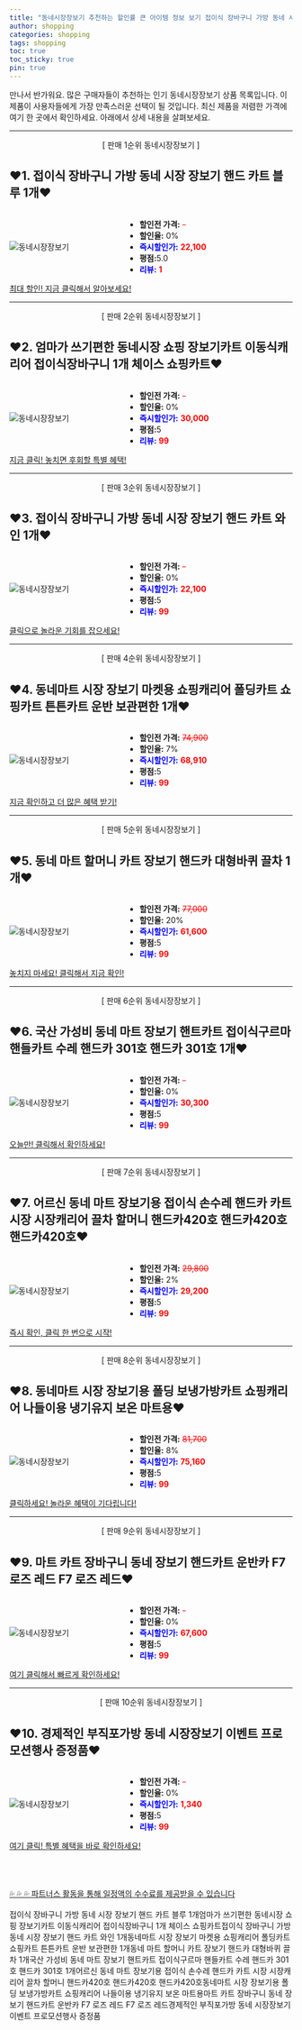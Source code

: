 ```yaml
---
title: "동네시장장보기 추천하는 할인률 큰 아이템 정보 보기 접이식 장바구니 가방 동네 시장"
author: shopping
categories: shopping
tags: shopping
toc: true
toc_sticky: true
pin: true
---
```

만나서 반가워요. 많은 구매자들이 추천하는 인기 동네시장장보기 상품 목록입니다. 이 제품이 사용자들에게 가장 만족스러운 선택이 될 것입니다. 최신 제품을 저렴한 가격에 여기 한 곳에서 확인하세요. 아래에서 상세 내용을 살펴보세요.

---
<p class="toplist" style="margin: 0 auto; display: block; width: fit-content;">[ 판매 1순위 동네시장장보기 ]</p>

<h2><strong>❤️1. 접이식 장바구니 가방 동네 시장 장보기 핸드 카트 블루 1개❤️</strong></h2>

<div style="display: flex; align-items: center;">
    <div style="flex: 0.4;">
        <img src="https://thumbnail7.coupangcdn.com/thumbnails/remote/230x230ex/image/vendor_inventory/6dd6/0885caf16e95acddd503e7809448bd471bed255244e5f19a18b92c5a787f.jpg" alt="동네시장장보기" style="max-width: 100%;">
    </div>
    <div style="flex: 0.6; margin-left: 10px;">
        <ul>
            <li><strong>할인전 가격:</strong> <del style="color: red;">-</del></li>
            <li><strong>할인율:</strong> 0%</li>
            <li><span style='color:blue'><strong>즉시할인가:</strong></span> <span style='color:red'><strong>22,100</strong></span></li>
            <li><strong>평점:</strong>5.0</li>
            <li><span style='color:blue'><strong>리뷰:</strong></span> <span style='color:red'><strong>1</strong></span></li>
        </ul>
    </div>
</div>
<div class="center">
    <a href="https://selin100587001.github.io?lptag=AF9450613&subid=githubio&pageKey=6338383290&traceid=V0-153&itemId=13285904640&vendorItemId=86356051616" class="myButton">
        최대 할인! 지금 클릭해서 알아보세요!
    </a>
</div>


---
<p class="toplist" style="margin: 0 auto; display: block; width: fit-content;">[ 판매 2순위 동네시장장보기 ]</p>

<h2><strong>❤️2. 엄마가 쓰기편한 동네시장 쇼핑 장보기카트 이동식캐리어 접이식장바구니 1개 체이스 쇼핑카트❤️</strong></h2>

<div style="display: flex; align-items: center;">
    <div style="flex: 0.4;">
        <img src="https://thumbnail9.coupangcdn.com/thumbnails/remote/230x230ex/image/vendor_inventory/8b9d/92a16be85557f9d66a21bb653fd1c73d0f24bc1e50e0ef1ccb4f0f81e488.jpg" alt="동네시장장보기" style="max-width: 100%;">
    </div>
    <div style="flex: 0.6; margin-left: 10px;">
        <ul>
            <li><strong>할인전 가격:</strong> <del style="color: red;">-</del></li>
            <li><strong>할인율:</strong> 0%</li>
            <li><span style='color:blue'><strong>즉시할인가:</strong></span> <span style='color:red'><strong>30,000</strong></span></li>
            <li><strong>평점:</strong>5</li>
            <li><span style='color:blue'><strong>리뷰:</strong></span> <span style='color:red'><strong>99</strong></span></li>
        </ul>
    </div>
</div>
<div class="center">
    <a href="https://selin100587001.github.io?lptag=AF9450613&subid=githubio&pageKey=1833119010&traceid=V0-153&itemId=3117595136&vendorItemId=74948521112" class="myButton">
        지금 클릭! 놓치면 후회할 특별 혜택!
    </a>
</div>


---
<p class="toplist" style="margin: 0 auto; display: block; width: fit-content;">[ 판매 3순위 동네시장장보기 ]</p>

<h2><strong>❤️3. 접이식 장바구니 가방 동네 시장 장보기 핸드 카트 와인 1개❤️</strong></h2>

<div style="display: flex; align-items: center;">
    <div style="flex: 0.4;">
        <img src="https://thumbnail7.coupangcdn.com/thumbnails/remote/230x230ex/image/vendor_inventory/6dd6/0885caf16e95acddd503e7809448bd471bed255244e5f19a18b92c5a787f.jpg" alt="동네시장장보기" style="max-width: 100%;">
    </div>
    <div style="flex: 0.6; margin-left: 10px;">
        <ul>
            <li><strong>할인전 가격:</strong> <del style="color: red;">-</del></li>
            <li><strong>할인율:</strong> 0%</li>
            <li><span style='color:blue'><strong>즉시할인가:</strong></span> <span style='color:red'><strong>22,100</strong></span></li>
            <li><strong>평점:</strong>5</li>
            <li><span style='color:blue'><strong>리뷰:</strong></span> <span style='color:red'><strong>99</strong></span></li>
        </ul>
    </div>
</div>
<div class="center">
    <a href="https://selin100587001.github.io?lptag=AF9450613&subid=githubio&pageKey=7418831856&traceid=V0-153&itemId=19239761545&vendorItemId=86356051630" class="myButton">
        클릭으로 놀라운 기회를 잡으세요!
    </a>
</div>


---
<p class="toplist" style="margin: 0 auto; display: block; width: fit-content;">[ 판매 4순위 동네시장장보기 ]</p>

<h2><strong>❤️4. 동네마트 시장 장보기 마켓용 쇼핑캐리어 폴딩카트 쇼핑카트 튼튼카트 운반 보관편한 1개❤️</strong></h2>

<div style="display: flex; align-items: center;">
    <div style="flex: 0.4;">
        <img src="https://thumbnail6.coupangcdn.com/thumbnails/remote/230x230ex/image/vendor_inventory/bef0/09198528d46a086240967eeef6e962ab9797909958b84b4757f09f30d5ba.jpg" alt="동네시장장보기" style="max-width: 100%;">
    </div>
    <div style="flex: 0.6; margin-left: 10px;">
        <ul>
            <li><strong>할인전 가격:</strong> <del style="color: red;">74,900</del></li>
            <li><strong>할인율:</strong> 7%</li>
            <li><span style='color:blue'><strong>즉시할인가:</strong></span> <span style='color:red'><strong>68,910</strong></span></li>
            <li><strong>평점:</strong>5</li>
            <li><span style='color:blue'><strong>리뷰:</strong></span> <span style='color:red'><strong>99</strong></span></li>
        </ul>
    </div>
</div>
<div class="center">
    <a href="https://selin100587001.github.io?lptag=AF9450613&subid=githubio&pageKey=7892218037&traceid=V0-153&itemId=21610518956&vendorItemId=90647969130" class="myButton">
        지금 확인하고 더 많은 혜택 받기!
    </a>
</div>


---
<p class="toplist" style="margin: 0 auto; display: block; width: fit-content;">[ 판매 5순위 동네시장장보기 ]</p>

<h2><strong>❤️5. 동네 마트 할머니 카트 장보기 핸드카 대형바퀴 끌차 1개❤️</strong></h2>

<div style="display: flex; align-items: center;">
    <div style="flex: 0.4;">
        <img src="https://thumbnail6.coupangcdn.com/thumbnails/remote/230x230ex/image/vendor_inventory/c2b0/3e77ad1abb88d09a59af34baea02ce2925ecdadd5241da56a077c493b923.png" alt="동네시장장보기" style="max-width: 100%;">
    </div>
    <div style="flex: 0.6; margin-left: 10px;">
        <ul>
            <li><strong>할인전 가격:</strong> <del style="color: red;">77,000</del></li>
            <li><strong>할인율:</strong> 20%</li>
            <li><span style='color:blue'><strong>즉시할인가:</strong></span> <span style='color:red'><strong>61,600</strong></span></li>
            <li><strong>평점:</strong>5</li>
            <li><span style='color:blue'><strong>리뷰:</strong></span> <span style='color:red'><strong>99</strong></span></li>
        </ul>
    </div>
</div>
<div class="center">
    <a href="https://selin100587001.github.io?lptag=AF9450613&subid=githubio&pageKey=8136025288&traceid=V0-153&itemId=23111563277&vendorItemId=90144803278" class="myButton">
        놓치지 마세요! 클릭해서 지금 확인!
    </a>
</div>


---
<p class="toplist" style="margin: 0 auto; display: block; width: fit-content;">[ 판매 6순위 동네시장장보기 ]</p>

<h2><strong>❤️6. 국산 가성비 동네 마트 장보기 핸트카트 접이식구르마 핸들카트 수레 핸드카 301호 핸드카 301호 1개❤️</strong></h2>

<div style="display: flex; align-items: center;">
    <div style="flex: 0.4;">
        <img src="https://thumbnail7.coupangcdn.com/thumbnails/remote/230x230ex/image/vendor_inventory/42a6/65ce80029b439925b285cd1e38ff1fc454b281f6bb604edc1e09d3fd9f62.jpg" alt="동네시장장보기" style="max-width: 100%;">
    </div>
    <div style="flex: 0.6; margin-left: 10px;">
        <ul>
            <li><strong>할인전 가격:</strong> <del style="color: red;">-</del></li>
            <li><strong>할인율:</strong> 0%</li>
            <li><span style='color:blue'><strong>즉시할인가:</strong></span> <span style='color:red'><strong>30,300</strong></span></li>
            <li><strong>평점:</strong>5</li>
            <li><span style='color:blue'><strong>리뷰:</strong></span> <span style='color:red'><strong>99</strong></span></li>
        </ul>
    </div>
</div>
<div class="center">
    <a href="https://selin100587001.github.io?lptag=AF9450613&subid=githubio&pageKey=7705455068&traceid=V0-153&itemId=20641490899&vendorItemId=90414014247" class="myButton">
        오늘만! 클릭해서 확인하세요!
    </a>
</div>


---
<p class="toplist" style="margin: 0 auto; display: block; width: fit-content;">[ 판매 7순위 동네시장장보기 ]</p>

<h2><strong>❤️7. 어르신 동네 마트 장보기용 접이식 손수레 핸드카 카트 시장 시장캐리어 끌차 할머니 핸드카420호 핸드카420호 핸드카420호❤️</strong></h2>

<div style="display: flex; align-items: center;">
    <div style="flex: 0.4;">
        <img src="https://thumbnail9.coupangcdn.com/thumbnails/remote/230x230ex/image/vendor_inventory/5ea2/b50859be98bb3d1f52a07df932dee008bc5a59b27c729f5aae4f083b627f.jpg" alt="동네시장장보기" style="max-width: 100%;">
    </div>
    <div style="flex: 0.6; margin-left: 10px;">
        <ul>
            <li><strong>할인전 가격:</strong> <del style="color: red;">29,800</del></li>
            <li><strong>할인율:</strong> 2%</li>
            <li><span style='color:blue'><strong>즉시할인가:</strong></span> <span style='color:red'><strong>29,200</strong></span></li>
            <li><strong>평점:</strong>5</li>
            <li><span style='color:blue'><strong>리뷰:</strong></span> <span style='color:red'><strong>99</strong></span></li>
        </ul>
    </div>
</div>
<div class="center">
    <a href="https://selin100587001.github.io?lptag=AF9450613&subid=githubio&pageKey=7430802215&traceid=V0-153&itemId=19298926103&vendorItemId=90473454897" class="myButton">
        즉시 확인, 클릭 한 번으로 시작!
    </a>
</div>


---
<p class="toplist" style="margin: 0 auto; display: block; width: fit-content;">[ 판매 8순위 동네시장장보기 ]</p>

<h2><strong>❤️8. 동네마트 시장 장보기용 폴딩 보냉가방카트 쇼핑캐리어 나들이용 냉기유지 보온 마트용❤️</strong></h2>

<div style="display: flex; align-items: center;">
    <div style="flex: 0.4;">
        <img src="https://thumbnail10.coupangcdn.com/thumbnails/remote/230x230ex/image/vendor_inventory/abf4/e6533962852b85b987bebc190947956305935a127c040c8ab76e98526728.jpg" alt="동네시장장보기" style="max-width: 100%;">
    </div>
    <div style="flex: 0.6; margin-left: 10px;">
        <ul>
            <li><strong>할인전 가격:</strong> <del style="color: red;">81,700</del></li>
            <li><strong>할인율:</strong> 8%</li>
            <li><span style='color:blue'><strong>즉시할인가:</strong></span> <span style='color:red'><strong>75,160</strong></span></li>
            <li><strong>평점:</strong>5</li>
            <li><span style='color:blue'><strong>리뷰:</strong></span> <span style='color:red'><strong>99</strong></span></li>
        </ul>
    </div>
</div>
<div class="center">
    <a href="https://selin100587001.github.io?lptag=AF9450613&subid=githubio&pageKey=7717541871&traceid=V0-153&itemId=20703402053&vendorItemId=90634112895" class="myButton">
        클릭하세요! 놀라운 혜택이 기다립니다!
    </a>
</div>


---
<p class="toplist" style="margin: 0 auto; display: block; width: fit-content;">[ 판매 9순위 동네시장장보기 ]</p>

<h2><strong>❤️9. 마트 카트 장바구니 동네 장보기 핸드카트 운반카 F7 로즈 레드 F7 로즈 레드❤️</strong></h2>

<div style="display: flex; align-items: center;">
    <div style="flex: 0.4;">
        <img src="https://thumbnail9.coupangcdn.com/thumbnails/remote/230x230ex/image/vendor_inventory/e391/ed18bac7d3de12f5acf3e7ceeed8f4c39026185794cbc40ef4e3f719e090.jpg" alt="동네시장장보기" style="max-width: 100%;">
    </div>
    <div style="flex: 0.6; margin-left: 10px;">
        <ul>
            <li><strong>할인전 가격:</strong> <del style="color: red;">-</del></li>
            <li><strong>할인율:</strong> 0%</li>
            <li><span style='color:blue'><strong>즉시할인가:</strong></span> <span style='color:red'><strong>67,600</strong></span></li>
            <li><strong>평점:</strong>5</li>
            <li><span style='color:blue'><strong>리뷰:</strong></span> <span style='color:red'><strong>99</strong></span></li>
        </ul>
    </div>
</div>
<div class="center">
    <a href="https://selin100587001.github.io?lptag=AF9450613&subid=githubio&pageKey=7732647143&traceid=V0-153&itemId=20782930006&vendorItemId=88836613103" class="myButton">
        여기 클릭해서 빠르게 확인하세요!
    </a>
</div>


---
<p class="toplist" style="margin: 0 auto; display: block; width: fit-content;">[ 판매 10순위 동네시장장보기 ]</p>

<h2><strong>❤️10. 경제적인 부직포가방 동네 시장장보기 이벤트 프로모션행사 증정품❤️</strong></h2>

<div style="display: flex; align-items: center;">
    <div style="flex: 0.4;">
        <img src="https://thumbnail7.coupangcdn.com/thumbnails/remote/230x230ex/image/vendor_inventory/6424/9bb5af5999bb37b4110ae7c831d0e3854b265c417680c05c09bc262bb087.jpg" alt="동네시장장보기" style="max-width: 100%;">
    </div>
    <div style="flex: 0.6; margin-left: 10px;">
        <ul>
            <li><strong>할인전 가격:</strong> <del style="color: red;">-</del></li>
            <li><strong>할인율:</strong> 0%</li>
            <li><span style='color:blue'><strong>즉시할인가:</strong></span> <span style='color:red'><strong>1,340</strong></span></li>
            <li><strong>평점:</strong>5</li>
            <li><span style='color:blue'><strong>리뷰:</strong></span> <span style='color:red'><strong>99</strong></span></li>
        </ul>
    </div>
</div>
<div class="center">
    <a href="https://selin100587001.github.io?lptag=AF9450613&subid=githubio&pageKey=7845624537&traceid=V0-153&itemId=21369253369&vendorItemId=88426555514" class="myButton">
        여기 클릭! 특별 혜택을 바로 확인하세요!
    </a>
</div>

<br><br><br>[💦 💦 💦 파트너스 활동을 통해 일정액의 수수료를 제공받을 수 있습니다](https://link.coupang.com/a/bcpT2c)<br><br>접이식 장바구니 가방 동네 시장 장보기 핸드 카트 블루 1개엄마가 쓰기편한 동네시장 쇼핑 장보기카트 이동식캐리어 접이식장바구니 1개 체이스 쇼핑카트접이식 장바구니 가방 동네 시장 장보기 핸드 카트 와인 1개동네마트 시장 장보기 마켓용 쇼핑캐리어 폴딩카트 쇼핑카트 튼튼카트 운반 보관편한 1개동네 마트 할머니 카트 장보기 핸드카 대형바퀴 끌차 1개국산 가성비 동네 마트 장보기 핸트카트 접이식구르마 핸들카트 수레 핸드카 301호 핸드카 301호 1개어르신 동네 마트 장보기용 접이식 손수레 핸드카 카트 시장 시장캐리어 끌차 할머니 핸드카420호 핸드카420호 핸드카420호동네마트 시장 장보기용 폴딩 보냉가방카트 쇼핑캐리어 나들이용 냉기유지 보온 마트용마트 카트 장바구니 동네 장보기 핸드카트 운반카 F7 로즈 레드 F7 로즈 레드경제적인 부직포가방 동네 시장장보기 이벤트 프로모션행사 증정품